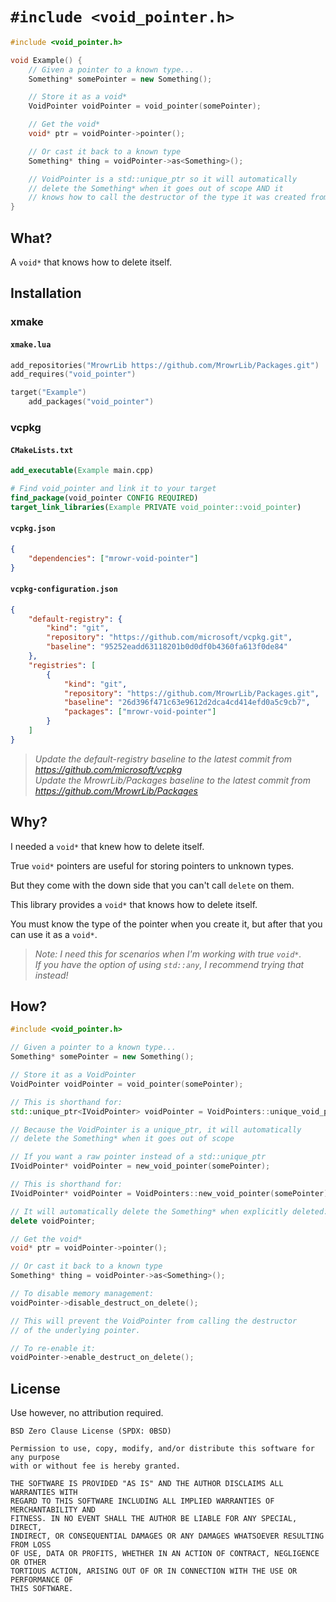 # `#include <void_pointer.h>`

```cpp
#include <void_pointer.h>

void Example() {
    // Given a pointer to a known type...
    Something* somePointer = new Something();

    // Store it as a void*
    VoidPointer voidPointer = void_pointer(somePointer);

    // Get the void*
    void* ptr = voidPointer->pointer();

    // Or cast it back to a known type
    Something* thing = voidPointer->as<Something>();

    // VoidPointer is a std::unique_ptr so it will automatically
    // delete the Something* when it goes out of scope AND it
    // knows how to call the destructor of the type it was created from.
}
```

## What?

A `void*` that knows how to delete itself.

## Installation

### xmake

#### `xmake.lua`

```lua
add_repositories("MrowrLib https://github.com/MrowrLib/Packages.git")
add_requires("void_pointer")

target("Example")
    add_packages("void_pointer")
```

### vcpkg

#### `CMakeLists.txt`

```cmake
add_executable(Example main.cpp)

# Find void_pointer and link it to your target
find_package(void_pointer CONFIG REQUIRED)
target_link_libraries(Example PRIVATE void_pointer::void_pointer)
```

#### `vcpkg.json`

```json
{
    "dependencies": ["mrowr-void-pointer"]
}
```

#### `vcpkg-configuration.json`

```json
{
    "default-registry": {
        "kind": "git",
        "repository": "https://github.com/microsoft/vcpkg.git",
        "baseline": "95252eadd63118201b0d0df0b4360fa613f0de84"
    },
    "registries": [
        {
            "kind": "git",
            "repository": "https://github.com/MrowrLib/Packages.git",
            "baseline": "26d396f471c63e9612d2dca4cd414efd0a5c9cb7",
            "packages": ["mrowr-void-pointer"]
        }
    ]
}
```

> _Update the default-registry baseline to the latest commit from https://github.com/microsoft/vcpkg_  
> _Update the MrowrLib/Packages baseline to the latest commit from https://github.com/MrowrLib/Packages_

## Why?

I needed a `void*` that knew how to delete itself.

True `void*` pointers are useful for storing pointers to unknown types.

But they come with the down side that you can't call `delete` on them.

This library provides a `void*` that knows how to delete itself.

You must know the type of the pointer when you create it, but after that you can use it as a `void*`.

> _Note: I need this for scenarios when I'm working with true `void*`._  
> _If you have the option of using `std::any`, I recommend trying that instead!_

## How?

```cpp
#include <void_pointer.h>
```

```cpp
// Given a pointer to a known type...
Something* somePointer = new Something();
```

```cpp
// Store it as a VoidPointer
VoidPointer voidPointer = void_pointer(somePointer);

// This is shorthand for:
std::unique_ptr<IVoidPointer> voidPointer = VoidPointers::unique_void_pointer(somePointer);

// Because the VoidPointer is a unique_ptr, it will automatically
// delete the Something* when it goes out of scope
```

```cpp
// If you want a raw pointer instead of a std::unique_ptr
IVoidPointer* voidPointer = new_void_pointer(somePointer);

// This is shorthand for:
IVoidPointer* voidPointer = VoidPointers::new_void_pointer(somePointer);

// It will automatically delete the Something* when explicitly deleted:
delete voidPointer;
```

```cpp
// Get the void*
void* ptr = voidPointer->pointer();

// Or cast it back to a known type
Something* thing = voidPointer->as<Something>();
```

```cpp
// To disable memory management:
voidPointer->disable_destruct_on_delete();

// This will prevent the VoidPointer from calling the destructor
// of the underlying pointer.

// To re-enable it:
voidPointer->enable_destruct_on_delete();
```

## License

Use however, no attribution required.

```
BSD Zero Clause License (SPDX: 0BSD)

Permission to use, copy, modify, and/or distribute this software for any purpose
with or without fee is hereby granted.

THE SOFTWARE IS PROVIDED "AS IS" AND THE AUTHOR DISCLAIMS ALL WARRANTIES WITH
REGARD TO THIS SOFTWARE INCLUDING ALL IMPLIED WARRANTIES OF MERCHANTABILITY AND
FITNESS. IN NO EVENT SHALL THE AUTHOR BE LIABLE FOR ANY SPECIAL, DIRECT,
INDIRECT, OR CONSEQUENTIAL DAMAGES OR ANY DAMAGES WHATSOEVER RESULTING FROM LOSS
OF USE, DATA OR PROFITS, WHETHER IN AN ACTION OF CONTRACT, NEGLIGENCE OR OTHER
TORTIOUS ACTION, ARISING OUT OF OR IN CONNECTION WITH THE USE OR PERFORMANCE OF
THIS SOFTWARE.
```
